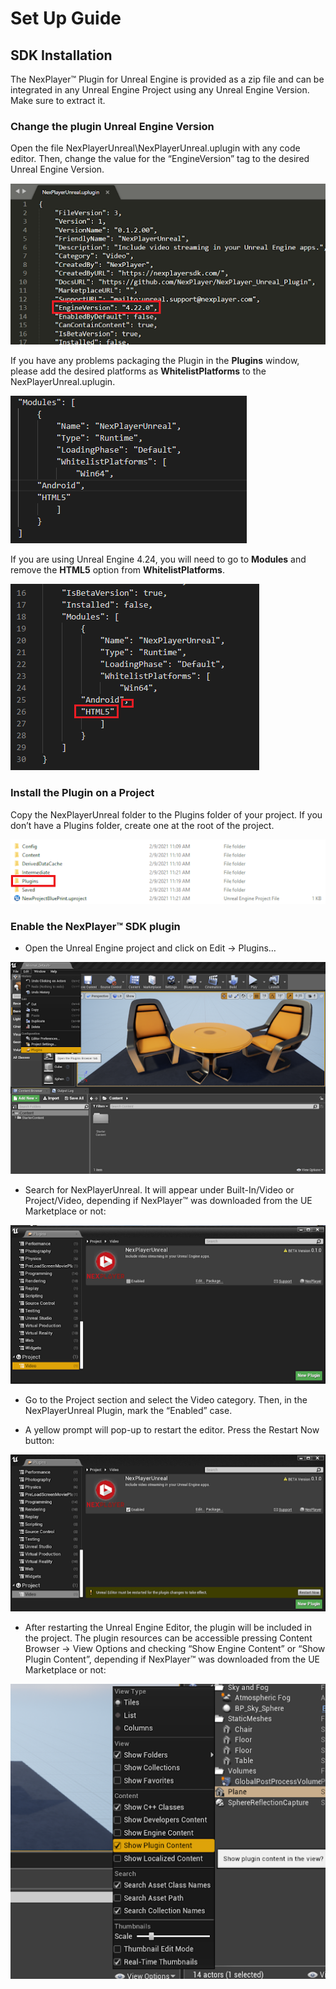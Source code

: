 # Set Up Guide

## SDK Installation

The NexPlayer™ Plugin for Unreal Engine is provided as a zip file and can be integrated in any Unreal Engine Project using any Unreal Engine Version. Make sure to extract it.

### Change the plugin Unreal Engine Version

Open the file NexPlayerUnreal\NexPlayerUnreal.uplugin with any code editor. Then, change the value for the “EngineVersion” tag to the desired Unreal Engine Version.

![](../assets/basic/setup1.png)

If you have any problems packaging the Plugin in the **Plugins** window, please add the desired platforms as **WhitelistPlatforms** to the NexPlayerUnreal.uplugin.

![](../assets/basic/Whitelist.png)

If you are using Unreal Engine 4.24, you will need to go to **Modules** and remove the **HTML5** option from **WhitelistPlatforms**.

![](../assets/basic/setup2.png)

### Install the Plugin on a Project

Copy the NexPlayerUnreal folder to the Plugins folder of your project. If you don’t have a Plugins folder, create one at the root of the project.

![](../assets/basic/setup3.png)

### Enable the NexPlayer™ SDK plugin

- Open the Unreal Engine project and click on Edit → Plugins…

![](../assets/basic/setup4.png)

- Search for NexPlayerUnreal. It will appear under Built-In/Video or Project/Video, depending if NexPlayer™ was downloaded from the UE Marketplace or not:

![](../assets/basic/setup5.png)

- Go to the Project section and select the Video category. Then, in the NexPlayerUnreal Plugin, mark the “Enabled” case.

- A yellow prompt will pop-up to restart the editor. Press the Restart Now button:

![](../assets/basic/setup6.png)

- After restarting the Unreal Engine Editor, the plugin will be included in the project. The plugin resources can be accessible pressing Content Browser → View Options and checking “Show Engine Content” or “Show Plugin Content”, depending if NexPlayer™ was downloaded from the UE Marketplace or not:

![](../assets/basic/setup7.png)